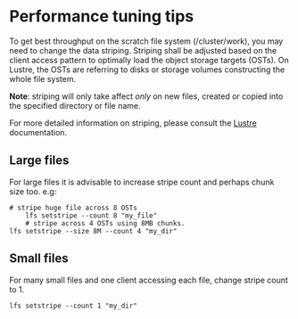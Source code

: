 # Performance tuning tips

To get best throughput on the scratch file system (/cluster/work), you may
need to change the data striping. Striping shall be adjusted based on the
client access pattern to optimally load the object storage targets (OSTs).
On Lustre, the OSTs are referring to disks or storage volumes constructing the
whole file system.

**Note**: striping will only take affect *only* on new files, created or copied into the specified directory or file name.

For more detailed information on striping, please consult the
[Lustre](http://lustre.org) documentation.

## Large files

For large files it is advisable to increase stripe count and perhaps chunk size
too. e.g:

    # stripe huge file across 8 OSTs
		lfs setstripe --count 8 "my_file"
		# stripe across 4 OSTs using 8MB chunks.
    lfs setstripe --size 8M --count 4 "my_dir" 

## Small files

For many small files and one client accessing each file, change stripe count to 1.

    lfs setstripe --count 1 "my_dir"

